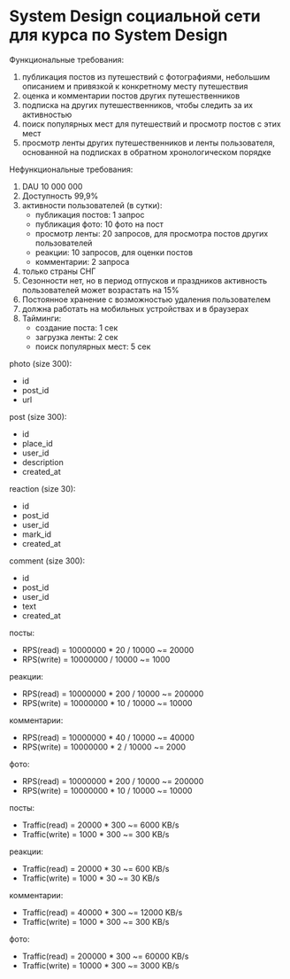 # System Design социальной сети для курса по System Design

Функциональные требования:
1. публикация постов из путешествий с фотографиями, небольшим описанием и привязкой к конкретному месту путешествия
2. оценка и комментарии постов других путешественников
3. подписка на других путешественников, чтобы следить за их активностью
4. поиск популярных мест для путешествий и просмотр постов с этих мест
5. просмотр ленты других путешественников и ленты пользователя, основанной на подписках в обратном хронологическом порядке

Нефункциональные требования:
1. DAU 10 000 000 
2. Доступность 99,9%
3. активности пользователей (в сутки):
    * публикация постов: 1 запрос
    * публикация фото: 10 фото на пост
    * просмотр ленты: 20 запросов, для просмотра постов других пользователей
    * реакции: 10 запросов, для оценки постов
    * комментарии: 2 запроса
4. только страны СНГ
5. Сезонности нет, но в период отпусков и праздников активность пользователей может возрастать на 15%
6. Постоянное хранение с возможностью удаления пользователем
7. должна работать на мобильных устройствах и в браузерах
8. Тайминги:
   * создание поста: 1 сек
   * загрузка ленты: 2 сек
   * поиск популярных мест: 5 сек


photo (size 300):
* id
* post_id
* url

post (size 300):
* id
* place_id
* user_id
* description
* created_at

reaction (size 30):
* id
* post_id
* user_id
* mark_id
* created_at

comment (size 300):
* id
* post_id
* user_id	
* text
* created_at

посты:
* RPS(read) = 10000000 * 20 / 10000 ~= 20000
* RPS(write) = 10000000 / 10000 ~= 1000

реакции:
* RPS(read) = 10000000 * 200 / 10000 ~= 200000
* RPS(write) = 10000000 * 10 / 10000 ~= 10000

комментарии:
* RPS(read) = 10000000 * 40 / 10000 ~= 40000
* RPS(write) = 10000000 * 2 / 10000 ~= 2000

фото:
* RPS(read) = 10000000 * 200 / 10000 ~= 200000
* RPS(write) = 10000000 * 10 / 10000 ~= 10000


посты:
* Traffic(read) = 20000 * 300 ~= 6000 KB/s
* Traffic(write) = 1000 * 300 ~= 300 KB/s

реакции:
* Traffic(read) = 20000 * 30 ~= 600 KB/s
* Traffic(write) = 1000 * 30 ~= 30 KB/s

комментарии:
* Traffic(read) = 40000 * 300 ~= 12000 KB/s
* Traffic(write) = 1000 * 300 ~= 300 KB/s

фото:
* Traffic(read) = 200000 * 300 ~= 60000 KB/s
* Traffic(write) = 10000 * 300 ~= 3000 KB/s
